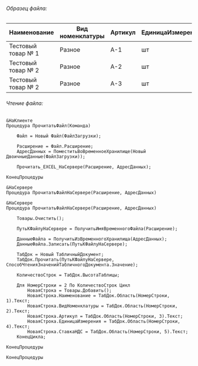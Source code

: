 ###### Образец файла:

| Наименование       | Вид номенклатуры | Артикул | ЕдиницаИзмерения | СтавкаНДС |
| ------------------ | ---------------- | ------- | ---------------- | --------- |
| Тестовый товар № 1 | Разное           | А-1     | шт               | 20%       |
| Тестовый товар № 2 | Разное           | А-2     | шт               | 20%       |
| Тестовый товар № 2 | Разное           | А-3     | шт               | 20%       |
###### Чтение файла:
```bsl
&НаКлиенте
Процедура ПрочитатьФайл(Команда)
	
	Файл = Новый Файл(ФайлЗагрузки);
	
	Расширение = Файл.Расширение;
	АдресДанных = ПоместитьВоВременноеХранилище(Новый ДвоичныеДанные(ФайлЗагрузки));
	
	Прочитать_EXCEL_НаСервере(Расширение, АдресДанных);
	
КонецПроцедуры

&НаСервере
Процедура ПрочитатьФайлНаСервере(Расширение, АдресДанных)
	
&НаСервере
Процедура ПрочитатьФайлНаСервере(Расширение, АдресДанных)
	
	Товары.Очистить();

	ПутьКФайлуНаСервере = ПолучитьИмяВременногоФайла(Расширение);
	
	ДанныеФайла = ПолучитьИзВременногоХранилища(АдресДанных);
	ДанныеФайла.Записать(ПутьКФайлуНаСервере);
	
	ТабДок = Новый ТабличныйДокумент;
	ТабДок.Прочитать(ПутьКФайлуНаСервере, СпособЧтенияЗначенийТабличногоДокумента.Значение);
	
	КоличествоСтрок = ТабДок.ВысотаТаблицы;
	
	Для НомерСтроки = 2 По КоличествоСтрок Цикл
		НоваяСтрока = Товары.Добавить();
		НоваяСтрока.Наименование = ТабДок.Область(НомерСтроки, 1).Текст;
		НоваяСтрока.ВидНоменклатуры = ТабДок.Область(НомерСтроки, 2).Текст;
		НоваяСтрока.Артикул = ТабДок.Область(НомерСтроки, 3).Текст;
		НоваяСтрока.ЕдиницаИзмерения = ТабДок.Область(НомерСтроки, 4).Текст;
		НоваяСтрока.СтавкаНДС = ТабДок.Область(НомерСтроки, 5).Текст;
	КонецЦикла;
	
КонецПроцедуры
	
КонецПроцедуры
```